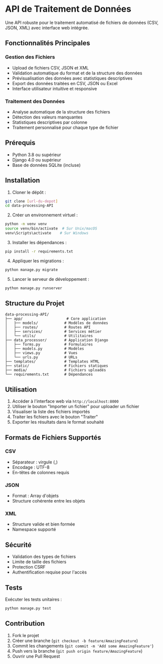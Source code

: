 # API de Traitement de Données

Une API robuste pour le traitement automatisé de fichiers de données (CSV, JSON, XML) avec interface web intégrée.

## Fonctionnalités Principales

### Gestion des Fichiers
- Upload de fichiers CSV, JSON et XML
- Validation automatique du format et de la structure des données
- Prévisualisation des données avec statistiques descriptives
- Export des données traitées en CSV, JSON ou Excel
- Interface utilisateur intuitive et responsive

### Traitement des Données
- Analyse automatique de la structure des fichiers
- Détection des valeurs manquantes
- Statistiques descriptives par colonne
- Traitement personnalisé pour chaque type de fichier

## Prérequis

- Python 3.8 ou supérieur
- Django 4.0 ou supérieur
- Base de données SQLite (incluse)

## Installation

1. Cloner le dépôt :
```bash
git clone [url-du-depot]
cd data-processing-API
```

2. Créer un environnement virtuel :
```bash
python -m venv venv
source venv/bin/activate  # Sur Unix/macOS
venv\Scripts\activate    # Sur Windows
```

3. Installer les dépendances :
```bash
pip install -r requirements.txt
```

4. Appliquer les migrations :
```bash
python manage.py migrate
```

5. Lancer le serveur de développement :
```bash
python manage.py runserver
```

## Structure du Projet

```
data-processing-API/
├── app/                    # Core application
│   ├── models/            # Modèles de données
│   ├── routes/            # Routes API
│   ├── services/          # Services métier
│   └── utils/             # Utilitaires
├── data_processor/        # Application Django
│   ├── forms.py           # Formulaires
│   ├── models.py          # Modèles
│   ├── views.py           # Vues
│   └── urls.py            # URLs
├── templates/             # Templates HTML
├── static/                # Fichiers statiques
├── media/                 # Fichiers uploadés
└── requirements.txt       # Dépendances
```

## Utilisation

1. Accéder à l'interface web via `http://localhost:8000`
2. Utiliser le bouton "Importer un fichier" pour uploader un fichier
3. Visualiser la liste des fichiers importés
4. Traiter les fichiers avec le bouton "Traiter"
5. Exporter les résultats dans le format souhaité

## Formats de Fichiers Supportés

### CSV
- Séparateur : virgule (,)
- Encodage : UTF-8
- En-têtes de colonnes requis

### JSON
- Format : Array d'objets
- Structure cohérente entre les objets

### XML
- Structure valide et bien formée
- Namespace supporté

## Sécurité

- Validation des types de fichiers
- Limite de taille des fichiers
- Protection CSRF
- Authentification requise pour l'accès

## Tests

Exécuter les tests unitaires :
```bash
python manage.py test
```

## Contribution

1. Fork le projet
2. Créer une branche (`git checkout -b feature/AmazingFeature`)
3. Commit les changements (`git commit -m 'Add some AmazingFeature'`)
4. Push vers la branche (`git push origin feature/AmazingFeature`)
5. Ouvrir une Pull Request